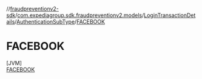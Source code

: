 //[fraudpreventionv2-sdk](../../../../../index.md)/[com.expediagroup.sdk.fraudpreventionv2.models](../../../index.md)/[LoginTransactionDetails](../../index.md)/[AuthenticationSubType](../index.md)/[FACEBOOK](index.md)

# FACEBOOK

[JVM]\
[FACEBOOK](index.md)
